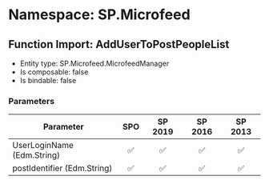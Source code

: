 # Namespace: SP.Microfeed

## Function Import: AddUserToPostPeopleList

- Entity type: SP.Microfeed.MicrofeedManager
- Is composable: false
- Is bindable: false

### Parameters

Parameter | SPO | SP 2019 | SP 2016 | SP 2013
----------|:---:|:-------:|:-------:|:-------:
UserLoginName (Edm.String) | ✅ | ✅ | ✅ | ✅
postIdentifier (Edm.String) | ✅ | ✅ | ✅ | ✅